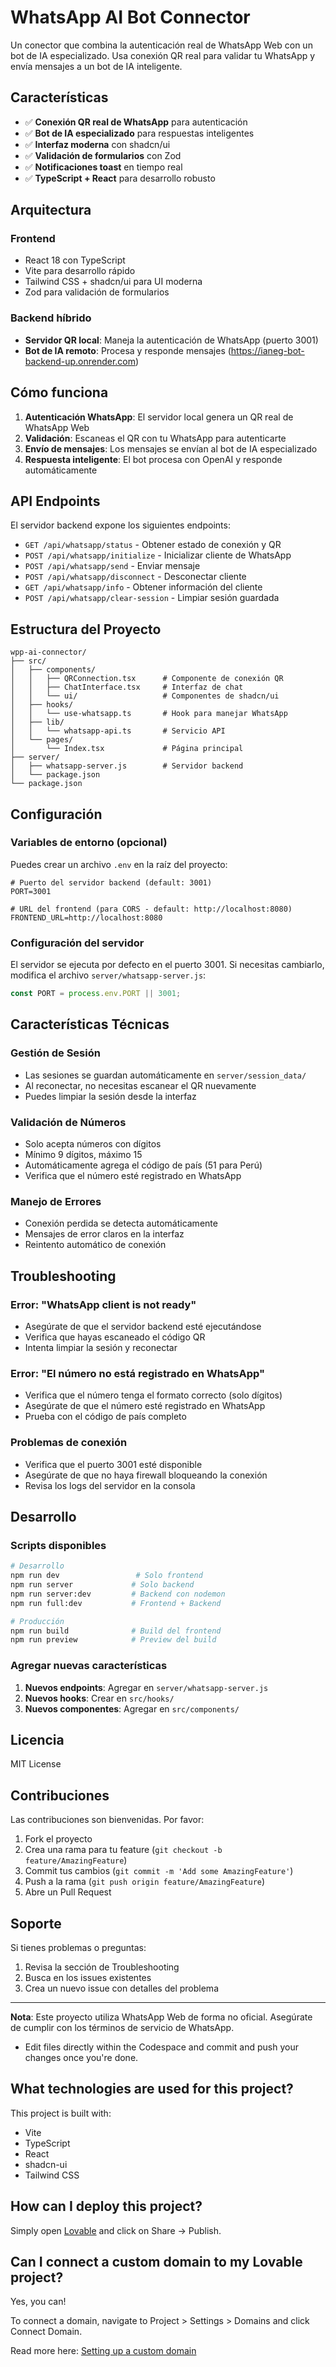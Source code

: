# WhatsApp AI Bot Connector

Un conector que combina la autenticación real de WhatsApp Web con un bot de IA especializado. Usa conexión QR real para validar tu WhatsApp y envía mensajes a un bot de IA inteligente.

## Características

- ✅ **Conexión QR real de WhatsApp** para autenticación
- ✅ **Bot de IA especializado** para respuestas inteligentes  
- ✅ **Interfaz moderna** con shadcn/ui
- ✅ **Validación de formularios** con Zod
- ✅ **Notificaciones toast** en tiempo real
- ✅ **TypeScript + React** para desarrollo robusto

## Arquitectura

### Frontend
- React 18 con TypeScript
- Vite para desarrollo rápido
- Tailwind CSS + shadcn/ui para UI moderna
- Zod para validación de formularios

### Backend híbrido
- **Servidor QR local**: Maneja la autenticación de WhatsApp (puerto 3001)
- **Bot de IA remoto**: Procesa y responde mensajes (https://ianeg-bot-backend-up.onrender.com)

## Cómo funciona

1. **Autenticación WhatsApp**: El servidor local genera un QR real de WhatsApp Web
2. **Validación**: Escaneas el QR con tu WhatsApp para autenticarte
3. **Envío de mensajes**: Los mensajes se envían al bot de IA especializado
4. **Respuesta inteligente**: El bot procesa con OpenAI y responde automáticamente

## API Endpoints

El servidor backend expone los siguientes endpoints:

- `GET /api/whatsapp/status` - Obtener estado de conexión y QR
- `POST /api/whatsapp/initialize` - Inicializar cliente de WhatsApp
- `POST /api/whatsapp/send` - Enviar mensaje
- `POST /api/whatsapp/disconnect` - Desconectar cliente
- `GET /api/whatsapp/info` - Obtener información del cliente
- `POST /api/whatsapp/clear-session` - Limpiar sesión guardada

## Estructura del Proyecto

```
wpp-ai-connector/
├── src/
│   ├── components/
│   │   ├── QRConnection.tsx      # Componente de conexión QR
│   │   ├── ChatInterface.tsx     # Interfaz de chat
│   │   └── ui/                   # Componentes de shadcn/ui
│   ├── hooks/
│   │   └── use-whatsapp.ts       # Hook para manejar WhatsApp
│   ├── lib/
│   │   └── whatsapp-api.ts       # Servicio API
│   └── pages/
│       └── Index.tsx             # Página principal
├── server/
│   ├── whatsapp-server.js        # Servidor backend
│   └── package.json
└── package.json
```

## Configuración

### Variables de entorno (opcional)

Puedes crear un archivo `.env` en la raíz del proyecto:

```env
# Puerto del servidor backend (default: 3001)
PORT=3001

# URL del frontend (para CORS - default: http://localhost:8080)
FRONTEND_URL=http://localhost:8080
```

### Configuración del servidor

El servidor se ejecuta por defecto en el puerto 3001. Si necesitas cambiarlo, modifica el archivo `server/whatsapp-server.js`:

```javascript
const PORT = process.env.PORT || 3001;
```

## Características Técnicas

### Gestión de Sesión
- Las sesiones se guardan automáticamente en `server/session_data/`
- Al reconectar, no necesitas escanear el QR nuevamente
- Puedes limpiar la sesión desde la interfaz

### Validación de Números
- Solo acepta números con dígitos
- Mínimo 9 dígitos, máximo 15
- Automáticamente agrega el código de país (51 para Perú)
- Verifica que el número esté registrado en WhatsApp

### Manejo de Errores
- Conexión perdida se detecta automáticamente
- Mensajes de error claros en la interfaz
- Reintento automático de conexión

## Troubleshooting

### Error: "WhatsApp client is not ready"
- Asegúrate de que el servidor backend esté ejecutándose
- Verifica que hayas escaneado el código QR
- Intenta limpiar la sesión y reconectar

### Error: "El número no está registrado en WhatsApp"
- Verifica que el número tenga el formato correcto (solo dígitos)
- Asegúrate de que el número esté registrado en WhatsApp
- Prueba con el código de país completo

### Problemas de conexión
- Verifica que el puerto 3001 esté disponible
- Asegúrate de que no haya firewall bloqueando la conexión
- Revisa los logs del servidor en la consola

## Desarrollo

### Scripts disponibles

```bash
# Desarrollo
npm run dev                 # Solo frontend
npm run server             # Solo backend  
npm run server:dev         # Backend con nodemon
npm run full:dev           # Frontend + Backend

# Producción
npm run build              # Build del frontend
npm run preview            # Preview del build
```

### Agregar nuevas características

1. **Nuevos endpoints**: Agregar en `server/whatsapp-server.js`
2. **Nuevos hooks**: Crear en `src/hooks/`
3. **Nuevos componentes**: Agregar en `src/components/`

## Licencia

MIT License

## Contribuciones

Las contribuciones son bienvenidas. Por favor:

1. Fork el proyecto
2. Crea una rama para tu feature (`git checkout -b feature/AmazingFeature`)
3. Commit tus cambios (`git commit -m 'Add some AmazingFeature'`)
4. Push a la rama (`git push origin feature/AmazingFeature`)
5. Abre un Pull Request

## Soporte

Si tienes problemas o preguntas:

1. Revisa la sección de Troubleshooting
2. Busca en los issues existentes
3. Crea un nuevo issue con detalles del problema

---

**Nota**: Este proyecto utiliza WhatsApp Web de forma no oficial. Asegúrate de cumplir con los términos de servicio de WhatsApp.
- Edit files directly within the Codespace and commit and push your changes once you're done.

## What technologies are used for this project?

This project is built with:

- Vite
- TypeScript
- React
- shadcn-ui
- Tailwind CSS

## How can I deploy this project?

Simply open [Lovable](https://lovable.dev/projects/dc21cdba-bf77-47ab-ad78-b68b87d63a1e) and click on Share -> Publish.

## Can I connect a custom domain to my Lovable project?

Yes, you can!

To connect a domain, navigate to Project > Settings > Domains and click Connect Domain.

Read more here: [Setting up a custom domain](https://docs.lovable.dev/features/custom-domain#custom-domain)
